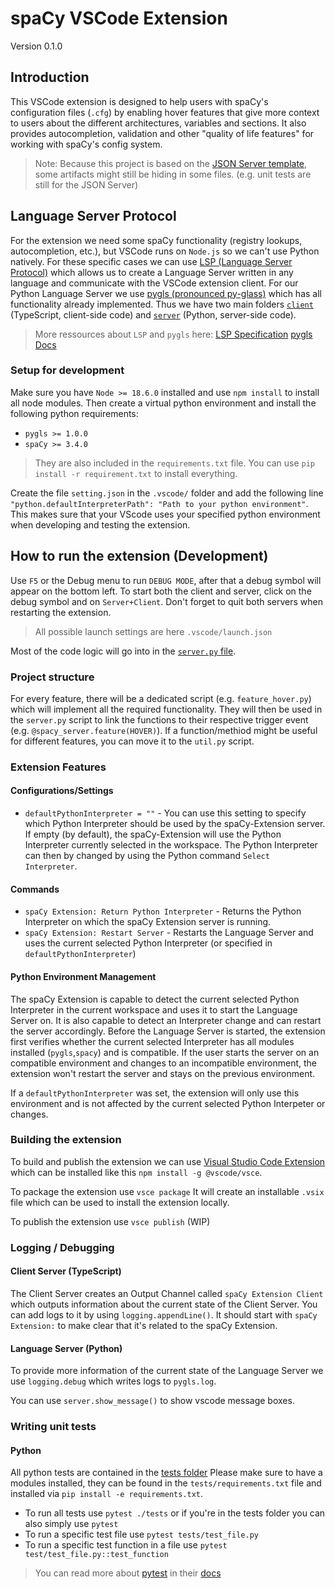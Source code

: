# spaCy VSCode Extension

Version 0.1.0

## Introduction 

This VSCode extension is designed to help users with spaCy's configuration files (`.cfg`) by enabling hover features that give more context to users about the different architectures, variables and sections. It also provides autocompletion, validation and other "quality of life features" for working with spaCy's config system.

> Note: Because this project is based on the [JSON Server template](https://github.com/thomashacker/pygls/tree/master/examples/json-extension), some artifacts might still be hiding in some files. (e.g. unit tests are still for the JSON Server)

## Language Server Protocol

For the extension  we need some spaCy functionality (registry lookups, autocompletion, etc.), but VSCode runs on `Node.js` so we can't use Python natively. For these specific cases we can use [LSP (Language Server Protocol)](https://microsoft.github.io/language-server-protocol/overviews/lsp/overview/) which allows us to create a Language Server written in any language and communicate with the VSCode extension client. For our Python Language Server we use [pygls (pronounced py-glass)](https://github.com/openlawlibrary/pygls) which has all functionality already implemented. Thus we have two main folders [`client`](./extension/client/) (TypeScript, client-side code) and [`server`](./extension/server/) (Python, server-side code).

> More ressources about `LSP` and `pygls` here:
[LSP Specification](https://microsoft.github.io/language-server-protocol/specifications/lsp/3.17/specification/)
[pygls Docs](https://pygls.readthedocs.io/en/latest/)

### Setup for development
Make sure you have `Node >= 18.6.0` installed and use `npm install` to install all node modules. Then create a virtual python environment and install the following python requirements:

- `pygls >= 1.0.0`
- `spaCy >= 3.4.0`

> They are also included in the `requirements.txt` file. You can use `pip install -r requirement.txt` to install everything.

Create the file `setting.json` in the `.vscode/` folder and add the following line `"python.defaultInterpreterPath": "Path to your python environment"`. This makes sure that your VScode uses your specified python environment when developing and testing the extension.


## How to run the extension (Development)

Use `F5` or the Debug menu to run `DEBUG MODE`, after that a debug symbol will appear on the bottom left. To start both the client and server, click on the debug symbol and on `Server+Client`. Don't forget to quit both servers when restarting the extension.

> All possible launch settings are here `.vscode/launch.json`

Most of the code logic will go into in the [`server.py` file](.server/server.py).

### Project structure

For every feature, there will be a dedicated script (e.g. `feature_hover.py`) which will implement all the required functionality. They will then be used in the `server.py` script to link the functions to their respective trigger event (e.g. `@spacy_server.feature(HOVER)`). If a function/methiod might be useful for different features, you can move it to the `util.py` script.

### Extension Features

#### Configurations/Settings
- `defaultPythonInterpreter = ""` - You can use this setting to specify which Python Interpreter should be used by the spaCy-Extension server. If empty (by default), the spaCy-Extension will use the Python Interpreter currently selected in the workspace. The Python Interpreter can then by changed by using the Python command `Select Interpreter`.

#### Commands
- `spaCy Extension: Return Python Interpreter` - Returns the Python Interpreter on which the spaCy Extension server is running.
- `spaCy Extension: Restart Server` - Restarts the Language Server and uses the current selected Python Interpreter (or specified in `defaultPythonInterpreter`)

#### Python Environment Management
The spaCy Extension is capable to detect the current selected Python Interpreter in the current workspace and uses it to start the Language Server on. It is also capable to detect an Interpreter change and can restart the server accordingly. Before the Language Server is started, the extension first verifies whether the current selected Interpreter has all modules installed (`pygls`,`spacy`) and is compatible. If the user starts the server on an compatible environment and changes to an incompatible environment, the extension won't restart the server and stays on the previous environment.

If a `defaultPythonInterpreter` was set, the extension will only use this environment and is not affected by the current selected Python Interpeter or changes.

### Building the extension

To build and publish the extension we can use [Visual Studio Code Extension](https://code.visualstudio.com/api/working-with-extensions/publishing-extension#vsce) which can be installed like this `npm install -g @vscode/vsce`.

To package the extension use `vsce package`
It will create an installable `.vsix` file which can be used to install the extension locally.

To publish the extension use `vsce publish` (WIP)

### Logging / Debugging

#### Client Server (TypeScript)
The Client Server creates an Output Channel called `spaCy Extension Client` which outputs information about the current state of the Client Server. You can add logs to it by using `logging.appendLine()`.
It should start with `spaCy Extension:` to make clear that it's related to the spaCy Extension.

#### Language Server (Python)

To provide more information of the current state of the Language Server we use `logging.debug` which writes logs to `pygls.log`.

You can use `server.show_message()` to show vscode message boxes.


### Writing unit tests

#### Python
All python tests are contained in the [tests folder](./server/tests/)
Please make sure to have a modules installed, they can be found in the `tests/requirements.txt` file and installed via `pip install -e requirements.txt`.

- To run all tests use `pytest ./tests` or if you're in the tests folder you can also simply use `pytest`
- To run a specific test file use `pytest tests/test_file.py`
- To run a specific test function in a file use `pytest test/test_file.py::test_function`

> You can read more about [pytest](https://docs.pytest.org/en/7.2.x/) in their [docs](https://docs.pytest.org/en/7.2.x/how-to/index.html)
